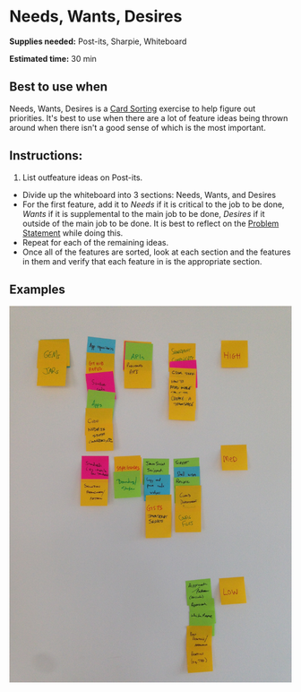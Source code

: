 # Needs, Wants, Desires

**Supplies needed:** Post-its, Sharpie, Whiteboard

**Estimated time:** 30 min

## Best to use when

Needs, Wants, Desires is a [Card Sorting](1-understand-card-sorting.md)
exercise to help figure out priorities.
It's best to use when there are a lot of feature ideas
being thrown around when there isn't a good sense of which is the most
important.

## Instructions:

1. List outfeature ideas on Post-its.
* Divide up the whiteboard into 3 sections: Needs, Wants, and Desires
* For the first feature, 
add it to *Needs* if it is critical to the job to be done,
*Wants* if it is supplemental to the main job to be done,
*Desires* if it outside of the main job to be done.
It is best to reflect on the [Problem Statement](1-understand-problem-statement.md)
while doing this.
* Repeat for each of the remaining ideas.
* Once all of the features are sorted, 
look at each section and the features in them
and verify that each feature in is the appropriate section.

## Examples

![Needs, Wants, Desires](exercises-images/needs-wants-desires.jpg)
